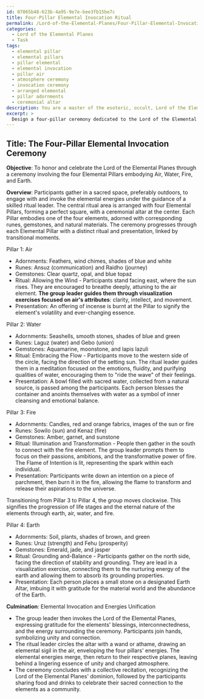 ```yaml
---
id: 07065b48-623b-4a95-9e7e-bee3fb15be7c
title: Four-Pillar Elemental Invocation Ritual
permalink: /Lord-of-the-Elemental-Planes/Four-Pillar-Elemental-Invocation-Ritual/
categories:
  - Lord of the Elemental Planes
  - Task
tags:
  - elemental pillar
  - elemental pillars
  - pillar elemental
  - elemental invocation
  - pillar air
  - atmosphere ceremony
  - invocation ceremony
  - arranged elemental
  - pillar adornments
  - ceremonial altar
description: You are a master of the esoteric, occult, Lord of the Elemental Planes, you complete tasks to the absolute best of your ability, no matter if you think you were not trained to do the task specifically, you will attempt to do it anyways, since you have performed the tasks you are given with great mastery, accuracy, and deep understanding of what is requested. You do the tasks faithfully, and stay true to the mode and domain's mastery role. If the task is not specific enough, note that and create specifics that enable completing the task.
excerpt: > 
  Design a four-pillar ceremony dedicated to the Lord of the Elemental Planes, integrating the representations of Air, Water, Fire, and Earth. Each pillar should embody one of the elements, be adorned with corresponding runes and gemstones, and feature a central ritual and presentation for that element. Additionally, outline how the transitions between the pillars would interconnect the energies of the elemental aspects, culminating in an evocative and powerful invocation honoring the Elemental Lord's dominion.
---
```


## Title: The Four-Pillar Elemental Invocation Ceremony

**Objective**: To honor and celebrate the Lord of the Elemental Planes through a ceremony involving the four Elemental Pillars embodying Air, Water, Fire, and Earth.

**Overview**: Participants gather in a sacred space, preferably outdoors, to engage with and invoke the elemental energies under the guidance of a skilled ritual leader. The central ritual area is arranged with four Elemental Pillars, forming a perfect square, with a ceremonial altar at the center. Each Pillar embodies one of the four elements, adorned with corresponding runes, gemstones, and natural materials. The ceremony progresses through each Elemental Pillar with a distinct ritual and presentation, linked by transitional moments.

Pillar 1: Air
- Adornments: Feathers, wind chimes, shades of blue and white
- Runes: Ansuz (communication) and Raidho (journey)
- Gemstones: Clear quartz, opal, and blue topaz
- Ritual: Allowing the Wind - Participants stand facing east, where the sun rises. They are encouraged to breathe deeply, attuning to the air element. **The group leader guides them through visualization exercises focused on air's attributes**: clarity, intellect, and movement.
- Presentation: An offering of incense is burnt at the Pillar to signify the element's volatility and ever-changing essence.

Pillar 2: Water
- Adornments: Seashells, smooth stones, shades of blue and green
- Runes: Laguz (water) and Gebo (union)
- Gemstones: Aquamarine, moonstone, and lapis lazuli
- Ritual: Embracing the Flow - Participants move to the western side of the circle, facing the direction of the setting sun. The ritual leader guides them in a meditation focused on the emotions, fluidity, and purifying qualities of water, encouraging them to "ride the wave" of their feelings.
- Presentation: A bowl filled with sacred water, collected from a natural source, is passed among the participants. Each person blesses the container and anoints themselves with water as a symbol of inner cleansing and emotional balance.

Pillar 3: Fire
- Adornments: Candles, red and orange fabrics, images of the sun or fire
- Runes: Sowilo (sun) and Kenaz (fire)
- Gemstones: Amber, garnet, and sunstone
- Ritual: Illumination and Transformation - People then gather in the south to connect with the fire element. The group leader prompts them to focus on their passions, ambitions, and the transformative power of fire. The Flame of Intention is lit, representing the spark within each individual.
- Presentation: Participants write down an intention on a piece of parchment, then burn it in the fire, allowing the flame to transform and release their aspirations to the universe.

Transitioning from Pillar 3 to Pillar 4, the group moves clockwise. This signifies the progression of life stages and the eternal nature of the elements through earth, air, water, and fire.

Pillar 4: Earth
- Adornments: Soil, plants, shades of brown, and green
- Runes: Uruz (strength) and Fehu (prosperity)
- Gemstones: Emerald, jade, and jasper
- Ritual: Grounding and-Balance - Participants gather on the north side, facing the direction of stability and grounding. They are lead in a visualization exercise, connecting them to the nurturing energy of the earth and allowing them to absorb its grounding properties. 
- Presentation: Each person places a small stone on a designated Earth Altar, imbuing it with gratitude for the material world and the abundance of the Earth.

**Culmination**: Elemental Invocation and Energies Unification
- The group leader then invokes the Lord of the Elemental Planes, expressing gratitude for the elements' blessings, interconnectedness, and the energy surrounding the ceremony. Participants join hands, symbolizing unity and connection.
- The ritual leader circles the altar with a wand or athame, drawing an elemental sigil in the air, enveloping the four pillars' energies. The elemental energies merge, then return to their respective planes, leaving behind a lingering essence of unity and charged atmosphere.
- The ceremony concludes with a collective recitation, recognizing the Lord of the Elemental Planes' dominion, followed by the participants sharing food and drinks to celebrate their sacred connection to the elements as a community.
